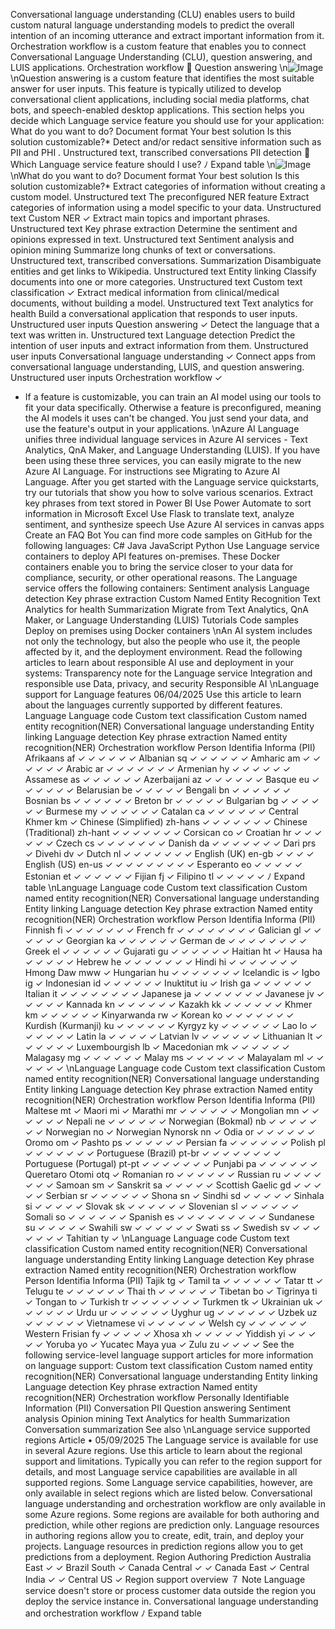 Conversational language understanding (CLU) enables users to build custom natural language
understanding models to predict the overall intention of an incoming utterance and extract
important information from it.
Orchestration workflow is a custom feature that enables you to connect Conversational
Language Understanding (CLU), question answering, and LUIS applications.
Orchestration workflow

Question answering
\n![Image](images/page11_image1.png)
\nQuestion answering is a custom feature that identifies the most suitable answer for user inputs.
This feature is typically utilized to develop conversational client applications, including social
media platforms, chat bots, and speech-enabled desktop applications.
This section helps you decide which Language service feature you should use for your
application:
What do you want to do?
Document
format
Your best solution
Is this solution
customizable?*
Detect and/or redact sensitive
information such as PII  and PHI .
Unstructured
text,
transcribed
conversations
PII detection

Which Language service feature should I use?
ﾉ
Expand table
\n![Image](images/page12_image1.png)
\nWhat do you want to do?
Document
format
Your best solution
Is this solution
customizable?*
Extract categories of information
without creating a custom model.
Unstructured text
The preconfigured
NER feature
Extract categories of information
using a model specific to your data.
Unstructured text
Custom NER
✓
Extract main topics and important
phrases.
Unstructured text
Key phrase extraction
Determine the sentiment and
opinions expressed in text.
Unstructured text
Sentiment analysis
and opinion mining
Summarize long chunks of text or
conversations.
Unstructured
text,
transcribed
conversations.
Summarization
Disambiguate entities and get links
to Wikipedia.
Unstructured text
Entity linking
Classify documents into one or more
categories.
Unstructured text
Custom text
classification
✓
Extract medical information from
clinical/medical documents, without
building a model.
Unstructured text
Text analytics for
health
Build a conversational application
that responds to user inputs.
Unstructured
user inputs
Question answering
✓
Detect the language that a text was
written in.
Unstructured text
Language detection
Predict the intention of user inputs
and extract information from them.
Unstructured
user inputs
Conversational
language
understanding
✓
Connect apps from conversational
language understanding, LUIS, and
question answering.
Unstructured
user inputs
Orchestration
workflow
✓
* If a feature is customizable, you can train an AI model using our tools to fit your data
specifically. Otherwise a feature is preconfigured, meaning the AI models it uses can't be
changed. You just send your data, and use the feature's output in your applications.
\nAzure AI Language unifies three individual language services in Azure AI services - Text
Analytics, QnA Maker, and Language Understanding (LUIS). If you have been using these three
services, you can easily migrate to the new Azure AI Language. For instructions see Migrating
to Azure AI Language.
After you get started with the Language service quickstarts, try our tutorials that show you how
to solve various scenarios.
Extract key phrases from text stored in Power BI
Use Power Automate to sort information in Microsoft Excel
Use Flask to translate text, analyze sentiment, and synthesize speech
Use Azure AI services in canvas apps
Create an FAQ Bot
You can find more code samples on GitHub for the following languages:
C#
Java
JavaScript
Python
Use Language service containers to deploy API features on-premises. These Docker containers
enable you to bring the service closer to your data for compliance, security, or other
operational reasons. The Language service offers the following containers:
Sentiment analysis
Language detection
Key phrase extraction
Custom Named Entity Recognition
Text Analytics for health
Summarization
Migrate from Text Analytics, QnA Maker, or
Language Understanding (LUIS)
Tutorials
Code samples
Deploy on premises using Docker containers
\nAn AI system includes not only the technology, but also the people who use it, the people
affected by it, and the deployment environment. Read the following articles to learn about
responsible AI use and deployment in your systems:
Transparency note for the Language service
Integration and responsible use
Data, privacy, and security
Responsible AI
\nLanguage support for Language features
06/04/2025
Use this article to learn about the languages currently supported by different features.
Language
Language
code
Custom text
classification
Custom named
entity
recognition(NER)
Conversational
language
understanding
Entity
linking
Language
detection
Key
phrase
extraction
Named entity
recognition(NER)
Orchestration
workflow
Person
Identifia
Informa
(PII)
Afrikaans
af
✓
✓
✓
✓
✓
✓
Albanian
sq
✓
✓
✓
✓
✓
✓
Amharic
am
✓
✓
✓
✓
✓
✓
Arabic
ar
✓
✓
✓
✓
✓
✓
✓
Armenian
hy
✓
✓
✓
✓
✓
✓
Assamese
as
✓
✓
✓
✓
✓
✓
Azerbaijani
az
✓
✓
✓
✓
✓
✓
Basque
eu
✓
✓
✓
✓
✓
✓
Belarusian
be
✓
✓
✓
✓
✓
Bengali
bn
✓
✓
✓
✓
✓
✓
Bosnian
bs
✓
✓
✓
✓
✓
✓
Breton
br
✓
✓
✓
✓
✓
Bulgarian
bg
✓
✓
✓
✓
✓
✓
Burmese
my
✓
✓
✓
✓
✓
✓
Catalan
ca
✓
✓
✓
✓
✓
✓
Central Khmer
km
✓
Chinese
(Simplified)
zh-hans
✓
✓
✓
✓
✓
✓
✓
Chinese
(Traditional)
zh-hant
✓
✓
✓
✓
✓
✓
✓
Corsican
co
✓
Croatian
hr
✓
✓
✓
✓
✓
✓
Czech
cs
✓
✓
✓
✓
✓
✓
✓
Danish
da
✓
✓
✓
✓
✓
✓
✓
Dari
prs
✓
Divehi
dv
✓
Dutch
nl
✓
✓
✓
✓
✓
✓
✓
English (UK)
en-gb
✓
✓
✓
✓
English (US)
en-us
✓
✓
✓
✓
✓
✓
✓
✓
✓
Esperanto
eo
✓
✓
✓
✓
✓
Estonian
et
✓
✓
✓
✓
✓
✓
Fijian
fj
✓
Filipino
tl
✓
✓
✓
✓
✓
ﾉ
Expand table
\nLanguage
Language
code
Custom text
classification
Custom named
entity
recognition(NER)
Conversational
language
understanding
Entity
linking
Language
detection
Key
phrase
extraction
Named entity
recognition(NER)
Orchestration
workflow
Person
Identifia
Informa
(PII)
Finnish
fi
✓
✓
✓
✓
✓
✓
✓
French
fr
✓
✓
✓
✓
✓
✓
✓
✓
Galician
gl
✓
✓
✓
✓
✓
✓
Georgian
ka
✓
✓
✓
✓
✓
✓
German
de
✓
✓
✓
✓
✓
✓
✓
✓
Greek
el
✓
✓
✓
✓
✓
✓
Gujarati
gu
✓
✓
✓
✓
✓
✓
Haitian
ht
✓
Hausa
ha
✓
✓
✓
✓
✓
Hebrew
he
✓
✓
✓
✓
✓
✓
✓
Hindi
hi
✓
✓
✓
✓
✓
✓
✓
Hmong Daw
mww
✓
Hungarian
hu
✓
✓
✓
✓
✓
✓
✓
Icelandic
is
✓
Igbo
ig
✓
Indonesian
id
✓
✓
✓
✓
✓
✓
Inuktitut
iu
✓
Irish
ga
✓
✓
✓
✓
✓
✓
Italian
it
✓
✓
✓
✓
✓
✓
✓
✓
Japanese
ja
✓
✓
✓
✓
✓
✓
✓
Javanese
jv
✓
✓
✓
✓
✓
Kannada
kn
✓
✓
✓
✓
✓
✓
Kazakh
kk
✓
✓
✓
✓
✓
✓
Khmer
km
✓
✓
✓
✓
✓
✓
Kinyarwanda
rw
✓
Korean
ko
✓
✓
✓
✓
✓
✓
✓
Kurdish
(Kurmanji)
ku
✓
✓
✓
✓
✓
✓
Kyrgyz
ky
✓
✓
✓
✓
✓
✓
Lao
lo
✓
✓
✓
✓
✓
✓
Latin
la
✓
✓
✓
✓
✓
Latvian
lv
✓
✓
✓
✓
✓
✓
Lithuanian
lt
✓
✓
✓
✓
✓
✓
Luxembourgish
lb
✓
Macedonian
mk
✓
✓
✓
✓
✓
✓
Malagasy
mg
✓
✓
✓
✓
✓
✓
Malay
ms
✓
✓
✓
✓
✓
✓
Malayalam
ml
✓
✓
✓
✓
✓
✓
\nLanguage
Language
code
Custom text
classification
Custom named
entity
recognition(NER)
Conversational
language
understanding
Entity
linking
Language
detection
Key
phrase
extraction
Named entity
recognition(NER)
Orchestration
workflow
Person
Identifia
Informa
(PII)
Maltese
mt
✓
Maori
mi
✓
Marathi
mr
✓
✓
✓
✓
✓
✓
Mongolian
mn
✓
✓
✓
✓
✓
✓
Nepali
ne
✓
✓
✓
✓
✓
✓
Norwegian
(Bokmal)
nb
✓
✓
✓
✓
✓
✓
✓
Norwegian
no
✓
Norwegian
Nynorsk
nn
✓
Odia
or
✓
✓
✓
✓
✓
✓
Oromo
om
✓
Pashto
ps
✓
✓
✓
✓
✓
✓
Persian
fa
✓
✓
✓
✓
✓
✓
Polish
pl
✓
✓
✓
✓
✓
✓
✓
Portuguese
(Brazil)
pt-br
✓
✓
✓
✓
✓
✓
✓
✓
Portuguese
(Portugal)
pt-pt
✓
✓
✓
✓
✓
✓
✓
Punjabi
pa
✓
✓
✓
✓
✓
✓
Queretaro
Otomi
otq
✓
Romanian
ro
✓
✓
✓
✓
✓
✓
Russian
ru
✓
✓
✓
✓
✓
✓
✓
Samoan
sm
✓
Sanskrit
sa
✓
✓
✓
✓
✓
Scottish Gaelic
gd
✓
✓
✓
✓
✓
Serbian
sr
✓
✓
✓
✓
✓
✓
Shona
sn
✓
Sindhi
sd
✓
✓
✓
✓
✓
Sinhala
si
✓
✓
✓
✓
✓
Slovak
sk
✓
✓
✓
✓
✓
✓
Slovenian
sl
✓
✓
✓
✓
✓
✓
Somali
so
✓
✓
✓
✓
✓
✓
Spanish
es
✓
✓
✓
✓
✓
✓
✓
✓
✓
Sundanese
su
✓
✓
✓
✓
✓
Swahili
sw
✓
✓
✓
✓
✓
✓
Swati
ss
✓
Swedish
sv
✓
✓
✓
✓
✓
✓
✓
Tahitian
ty
✓
\nLanguage
Language
code
Custom text
classification
Custom named
entity
recognition(NER)
Conversational
language
understanding
Entity
linking
Language
detection
Key
phrase
extraction
Named entity
recognition(NER)
Orchestration
workflow
Person
Identifia
Informa
(PII)
Tajik
tg
✓
Tamil
ta
✓
✓
✓
✓
✓
✓
Tatar
tt
✓
Telugu
te
✓
✓
✓
✓
✓
✓
Thai
th
✓
✓
✓
✓
✓
✓
Tibetan
bo
✓
Tigrinya
ti
✓
Tongan
to
✓
Turkish
tr
✓
✓
✓
✓
✓
✓
✓
Turkmen
tk
✓
Ukrainian
uk
✓
✓
✓
✓
✓
✓
Urdu
ur
✓
✓
✓
✓
✓
✓
Uyghur
ug
✓
✓
✓
✓
✓
✓
Uzbek
uz
✓
✓
✓
✓
✓
✓
Vietnamese
vi
✓
✓
✓
✓
✓
✓
Welsh
cy
✓
✓
✓
✓
✓
✓
Western Frisian
fy
✓
✓
✓
✓
✓
Xhosa
xh
✓
✓
✓
✓
✓
Yiddish
yi
✓
✓
✓
✓
✓
Yoruba
yo
✓
Yucatec Maya
yua
✓
Zulu
zu
✓
✓
✓
✓
See the following service-level language support articles for more information on language support:
Custom text classification
Custom named entity recognition(NER)
Conversational language understanding
Entity linking
Language detection
Key phrase extraction
Named entity recognition(NER)
Orchestration workflow
Personally Identifiable Information (PII)
Conversation PII
Question answering
Sentiment analysis
Opinion mining
Text Analytics for health
Summarization
Conversation summarization
See also
\nLanguage service supported regions
Article • 05/09/2025
The Language service is available for use in several Azure regions. Use this article to learn
about the regional support and limitations.
Typically you can refer to the region support
 for details, and most Language service
capabilities are available in all supported regions. Some Language service capabilities, however,
are only available in select regions which are listed below.
Conversational language understanding and orchestration workflow are only available in some
Azure regions. Some regions are available for both authoring and prediction, while other
regions are prediction only. Language resources in authoring regions allow you to create, edit,
train, and deploy your projects. Language resources in prediction regions allow you to get
predictions from a deployment.
Region
Authoring
Prediction
Australia East
✓
✓
Brazil South
✓
Canada Central
✓
✓
Canada East
✓
Central India
✓
✓
Central US
✓
Region support overview
７ Note
Language service doesn't store or process customer data outside the region you deploy
the service instance in.
Conversational language understanding and
orchestration workflow
ﾉ
Expand table